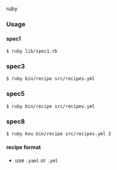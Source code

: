ruby

### Usage


#### spec1

```
$ ruby lib/spec1.rb
```

### spec3

```
$ ruby bin/recipe src/recipes.yml
```

### spec5

```
$ ruby bin/recipe src/recipes.yml
```

### spec8

```
$ ruby kou bin/recipe src/recipes.yml 2
```

#### recipe format

* use `.yaml` or `.yml`
